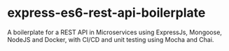 # express-es6-rest-api-boilerplate
A boilerplate for a REST API in Microservices using ExpressJs, Mongoose, NodeJS and Docker, with CI/CD and unit testing using Mocha and Chai.
